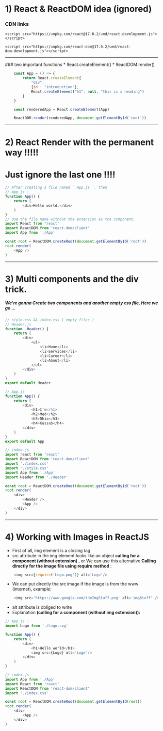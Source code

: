 # 1) React & ReactDOM idea (ignored)
### CDN links
```
<script src="https://unpkg.com/react@17.0.2/umd/react.development.js"></script>

<script src="https://unpkg.com/react-dom@17.0.2/umd/react-dom.development.js"></script>
```

<hr>
### two important functions
* React.createElement()
* ReactDOM.render()

```javascript
    const App = () => {
        return React.createElement{
            "div",
            {id : "introduction"},
            React.createElement("h1", null, "this is a heading")
        }
    }

    const renderedApp = React.createElement(App)

    ReactDOM.render(renderedApp, document.getElementById('root'))
```

<hr>

# 2) React Render with the permanent way !!!!!

# Just ignore the last one !!!!

```javascript
// After creating a file named ` App.js `, then
// App.js :
function App() {
    return (
        <div>Hello world.</div>
    )
}
// Use the file name without the extension as the component. 
import React from 'react'
import ReactDOM from 'react-dom/client'
import App from './App'

const root = ReactDOM.createRoot(document.getElementById('root'))
root.render(
    <App />
)
```

<hr> 

# 3) Multi components and the div trick.

##### We're gonna Create two components and another empty css file, Here we go ...

```javascript
// style.css && index.css ( empty files )
// Header.js
function  Header() {
    return (
        <div>
            <ul>
                <li>Home</li>
                <li>Services</li>
                <li>Career</li>
                <li>About</li>
            </ul>
        </div>
    )
}
export default Header

// App.js
function App() {
    return (
        <div>
            <h1>I'm</h1>
            <h2>Med</h2>
            <h3>Dhia</h3>
            <h4>Kassab</h4>
        </div>
    )
}
export default App

// index.js
import react from 'react'
import ReactDOM from 'react-dom/client'
import './index.css'
import './style.css'
import App from './App'
import Header from './Header'

const root = ReactDOM.createRoot(document.getElementById('root'))
root.render(
    <div>
        <Header />
        <App />
    </div>
)
```



<hr>

# 4) Working with Images in ReactJS

* First of all, img element is a closing tag
* src attribute in the img element looks like an object **calling for a component (without extension)** , or We can use this alternative **Calling directly for the image file using require method :**

```javascript
    <img src={require('Logo.png')} alt='Logo'/>
```

* We can put directly the src image if the image is from the www (internet), example:
```javascript
    <img src='https://www.google.com/theImgStuff.png' alt='imgStuff' />
```
* alt attribute is obliged to write
* Explanation **(calling for a component (without img extension)):**

```javascript
// App.js :
import Logo from './Logo.svg'

function App() {
    return (
        <div>
            <h1>Hello world</h1>
            <img src={Logo} alt='Logo'/>
        </div>
    )
}

// index.js
import App from './App'
import React from 'react'
import ReactDOM from 'react-dom/client'
import './index.css'

const root = ReactDOM.createRoot(document.getElementById(root))
root.render(
    <div>
        <App />
    </div>
)
```
